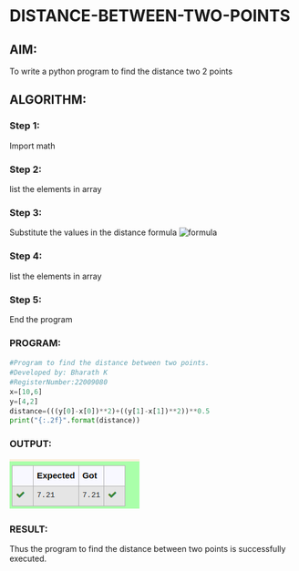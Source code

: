 # DISTANCE-BETWEEN-TWO-POINTS

## AIM:
To write a python program to find the distance two 2 points
## ALGORITHM:
### Step 1: 
Import math
### Step 2:  
list the elements in array
### Step 3: 
Substitute the values in the distance formula  ![formula](/formula.jpg)
### Step 4: 
list the elements in array
### Step 5: 
End the program
### PROGRAM:
```python
#Program to find the distance between two points.
#Developed by: Bharath K
#RegisterNumber:22009080
x=[10,6]
y=[4,2]
distance=(((y[0]-x[0])**2)+((y[1]-x[1])**2))**0.5
print("{:.2f}".format(distance))
```
  


### OUTPUT:
![output](/Screenshot%20from%202023-01-24%2014-43-42.png)

### RESULT:
Thus the program to find the distance between two points is successfully executed.